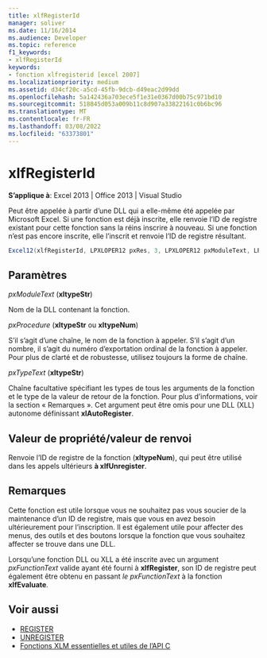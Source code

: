 ```yaml
---
title: xlfRegisterId
manager: soliver
ms.date: 11/16/2014
ms.audience: Developer
ms.topic: reference
f1_keywords:
- xlfRegisterId
keywords:
- fonction xlfregisterid [excel 2007]
ms.localizationpriority: medium
ms.assetid: d34cf20c-a5cd-45fb-9dcb-d49eac2d99dd
ms.openlocfilehash: 5a142436a703ece5f1e31e0367d00b75c971bd10
ms.sourcegitcommit: 518845d053a009b11c8d907a33822161c0b6bc96
ms.translationtype: MT
ms.contentlocale: fr-FR
ms.lasthandoff: 03/08/2022
ms.locfileid: "63373801"
---
```

# <a name="xlfregisterid"></a>xlfRegisterId

**S’applique à**: Excel 2013 | Office 2013 | Visual Studio
  
Peut être appelée à partir d’une DLL qui a elle-même été appelée par Microsoft Excel. Si une fonction est déjà inscrite, elle renvoie l’ID de registre existant pour cette fonction sans la réins inscrire à nouveau. Si une fonction n’est pas encore inscrite, elle l’inscrit et renvoie l’ID de registre résultant.
  
```cs
Excel12(xlfRegisterId, LPXLOPER12 pxRes, 3, LPXLOPER12 pxModuleText, LPXLOPER12 pxProcedure, LPXLOPER12 pxTypeText);
```

## <a name="parameters"></a>Paramètres

_pxModuleText_ (**xltypeStr**)
  
Nom de la DLL contenant la fonction.
  
_pxProcedure_ (**xltypeStr** ou **xltypeNum**)
  
S’il s’agit d’une chaîne, le nom de la fonction à appeler. S’il s’agit d’un nombre, il s’agit du numéro d’exportation ordinal de la fonction à appeler. Pour plus de clarté et de robustesse, utilisez toujours la forme de chaîne.
  
_pxTypeText_ (**xltypeStr**)
  
Chaîne facultative spécifiant les types de tous les arguments de la fonction et le type de la valeur de retour de la fonction. Pour plus d’informations, voir la section « Remarques ». Cet argument peut être omis pour une DLL (XLL) autonome définissant **xlAutoRegister**.
  
## <a name="property-valuereturn-value"></a>Valeur de propriété/valeur de renvoi

Renvoie l’ID de registre de la fonction (**xltypeNum**), qui peut être utilisé dans les appels ultérieurs **à xlfUnregister**.
  
## <a name="remarks"></a>Remarques

Cette fonction est utile lorsque vous ne souhaitez pas vous soucier de la maintenance d’un ID de registre, mais que vous en avez besoin ultérieurement pour l’inscription. Il est également utile pour affecter des menus, des outils et des boutons lorsque la fonction que vous souhaitez affecter se trouve dans une DLL.
  
Lorsqu’une fonction DLL ou XLL a été inscrite avec un argument _pxFunctionText_ valide ayant été fourni à **xlfRegister**, son ID de registre peut également être obtenu en passant _le pxFunctionText_ à la fonction **xlfEvaluate**.
  
## <a name="see-also"></a>Voir aussi

- [REGISTER](xlfregister-form-1.md)
- [UNREGISTER](xlfunregister-form-1.md)
- [Fonctions XLM essentielles et utiles de l’API C](essential-and-useful-c-api-xlm-functions.md)
